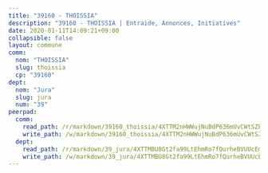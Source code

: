 ```yaml
---
title: "39160 - THOISSIA"
description: "39160 - THOISSIA | Entraide, Annonces, Initiatives"
date: 2020-01-11T14:09:21+09:00
collapsible: false
layout: commune
comm:
  nom: "THOISSIA"
  slug: thoissia
  cp: "39160"
dept:
  nom: "Jura"
  slug: jura
  num: "39"
peerpad:
  comm:
    read_path: /r/markdown/39160_thoissia/4XTTM2nHWWujNuBdP636mUvCWtSZPdhpdRUVQBe9WTTjdVKQo
    write_path: /w/markdown/39160_thoissia/4XTTM2nHWWujNuBdP636mUvCWtSZPdhpdRUVQBe9WTTjdVKQo-K3TgUzwjreV79SuxfaQ1TAcJzjJYjBLK3gdQSrGW87oVR8G8oXSiV7iM1fdV5LsQJPdU9LFxAaGrPnVVfZu1aAGPrgd3iPDzggDPCXHJXUYEeqQQyz8DFcXqBnN6qWpaobjdxP3h
  dept:
    read_path: /r/markdown/39_jura/4XTTMBU8Gt2fa99LtEhmRo7fQurheBVUUcEmcUcrj82YN8mg7
    write_path: /w/markdown/39_jura/4XTTMBU8Gt2fa99LtEhmRo7fQurheBVUUcEmcUcrj82YN8mg7-K3TgTcNZmu4vnNMaCfgcL8UVTLrMMzc995tkrcbQnJrz2QJUTFFzY77q7ECMK21XeFnonjpMWqFzgVngXjdq8HzYe3HRbuYXbvX8ofWBv48UvWuvbrbp8aQGQQcfezWASxj7orH1
---
```


